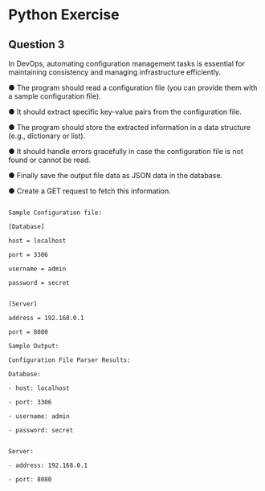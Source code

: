 # Python Exercise

## Question 3

In DevOps, automating configuration management tasks is essential for maintaining consistency and managing infrastructure efficiently.

●       The program should read a configuration file (you can provide them with a sample configuration file).

●       It should extract specific key-value pairs from the configuration file.

●       The program should store the extracted information in a data structure (e.g., dictionary or list).

●       It should handle errors gracefully in case the configuration file is not found or cannot be read.

●       Finally save the output file data as JSON data in the database.

●       Create a GET request to fetch this information.

```

Sample Configuration file: 

[Database]

host = localhost

port = 3306

username = admin

password = secret

 
[Server]

address = 192.168.0.1

port = 8080
```
```
Sample Output: 

Configuration File Parser Results:

Database:

- host: localhost

- port: 3306

- username: admin

- password: secret
 

Server:

- address: 192.168.0.1

- port: 8080 
```